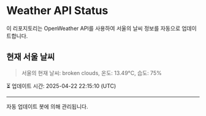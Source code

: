 
# Weather API Status

이 리포지토리는 OpenWeather API를 사용하여 서울의 날씨 정보를 자동으로 업데이트합니다.

## 현재 서울 날씨
> 서울의 현재 날씨: broken clouds, 온도: 13.49°C, 습도: 75%

⏳ 업데이트 시간: 2025-04-22 22:15:10 (UTC)

---
자동 업데이트 봇에 의해 관리됩니다.
